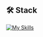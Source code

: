 ## 🛠 Stack
[![My Skills](https://skillicons.dev/icons?i=c,github,notion,vscode,photoshop,aftereffects)](https://skillicons.dev)
<!---After Effects
inseonyu270/inseonyu270 is a ✨ special ✨ repository because its `README.md` (this file) appears on your GitHub profile.
You can click the Preview link to take a look at your changes.
--->

